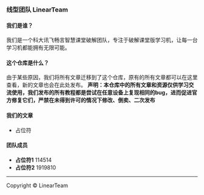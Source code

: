 ### 线型团队 LinearTeam
#### 我们是谁？
我们是一个科大讯飞畅言智慧课堂破解团队，专注于破解课堂版学习机，让每一台学习机都能拥有无限可能。

#### 这个仓库是什么？
由于某些原因，我们将所有文章迁移到了这个仓库，原有的所有文章都可以在这里查看，新的文章也会在此处发布。
**声明：本仓库中的所有文章和资源仅供学习交流使用，我们发布的所有教程都是尝试在任意设备上复现相同的bug，进而促进官方修复它们，严禁在未得到许可的情况下修改、倒卖、二次发布**

#### 我们的文章
- 占位符

#### 团队成员
- **占位符1**
  114514
- **占位符2**
  1919810

------------

Copyright © LinearTeam
